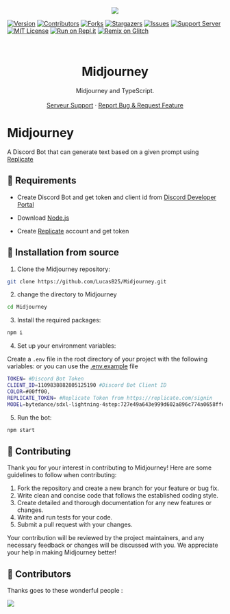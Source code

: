 <center><img src="https://capsule-render.vercel.app/api?type=waving&color=gradient&height=200&section=header&text=Midjourney&fontSize=80&fontAlignY=35&animation=twinkling&fontColor=gradient" /></center>

[![Version][version-shield]](version-url)
[![Contributors][contributors-shield]][contributors-url]
[![Forks][forks-shield]][forks-url]
[![Stargazers][stars-shield]][stars-url]
[![Issues][issues-shield]][issues-url]
[![Support Server][support-shield]][support-server]
[![MIT License][license-shield]][license-url]
[![Run on Repl.it](https://repl.it/badge/github/LucasB25/Midjourney)](https://repl.it/github/LucasB25/Midjourney)
[![Remix on Glitch](https://cdn.glitch.com/2703baf2-b643-4da7-ab91-7ee2a2d00b5b%2Fremix-button.svg)](https://glitch.com/edit/#!/import/github/LucasB25/Midjourney)

<!-- PROJECT LOGO -->
<br />

  <h1 align="center">Midjourney</h1>

  <p align="center">Midjourney and TypeScript.
    <br />
    <br />
        <a href="https://discord.gg/AhUJa2kdAr">Serveur Support</a>
    ·
    <a href="https://github.com/LucasB25/Midjourney/issues">Report Bug & Request Feature</a>
  </p>
</p>

# Midjourney

A Discord Bot that can generate text based on a given prompt using [Replicate](https://replicate.com/)

## 🔧 Requirements

-   Create Discord Bot and get token and client id from [Discord Developer Portal](https://discord.com/developers/applications)

-   Download [Node.js](https://nodejs.org/en/download/)

-   Create [Replicate](https://replicate.com/) account and get token

## 🚀 Installation from source

1. Clone the Midjourney repository:

```bash
git clone https://github.com/LucasB25/Midjourney.git
```

2. change the directory to Midjourney

```bash
cd Midjourney
```

3. Install the required packages:

```bash
npm i
```

4. Set up your environment variables:

Create a `.env` file in the root directory of your project with the following variables:
or you can use the [.env.example](https://raw.githubusercontent.com/LucasB25/Midjourney/main/.env.example) file

```bash
TOKEN= #Discord Bot Token
CLIENT_ID=1109838882805125190 #Discord Bot Client ID
COLOR=#00ff00,
REPLICATE_TOKEN= #Replicate Token from https://replicate.com/signin
MODEL=bytedance/sdxl-lightning-4step:727e49a643e999d602a896c774a0658ffefea21465756a6ce24b7ea4165eba6a
```

5. Run the bot:

```bash
npm start
```

## 📜 Contributing

Thank you for your interest in contributing to Midjourney! Here are some guidelines to follow when contributing:

1. Fork the repository and create a new branch for your feature or bug fix.
2. Write clean and concise code that follows the established coding style.
3. Create detailed and thorough documentation for any new features or changes.
4. Write and run tests for your code.
5. Submit a pull request with your changes.

Your contribution will be reviewed by the project maintainers, and any necessary feedback or changes will be discussed with you. We appreciate your help in making Midjourney better!

## 👥 Contributors

Thanks goes to these wonderful people :

<a href="https://github.com/LucasB25/Midjourney/graphs/contributors">
  <img src="https://contrib.rocks/image?repo=LucasB25/Midjourney" />
</a>

[version-shield]: https://img.shields.io/github/package-json/v/LucasB25/Midjourney?style=for-the-badge
[contributors-shield]: https://img.shields.io/github/contributors/LucasB25/Midjourney.svg?style=for-the-badge
[contributors-url]: https://github.com/LucasB25/Midjourney/graphs/contributors
[forks-shield]: https://img.shields.io/github/forks/LucasB25/Midjourney.svg?style=for-the-badge
[forks-url]: https://github.com/LucasB25/Midjourney/network/members
[stars-shield]: https://img.shields.io/github/stars/LucasB25/Midjourney.svg?style=for-the-badge
[stars-url]: https://github.com/LucasB25/Midjourney/stargazers
[issues-shield]: https://img.shields.io/github/issues/LucasB25/Midjourney.svg?style=for-the-badge
[issues-url]: https://github.com/LucasB25/Midjourney/issues
[license-shield]: https://img.shields.io/github/license/LucasB25/Midjourney.svg?style=for-the-badge
[license-url]: https://github.com/LucasB25/Midjourney/blob/master/LICENSE
[support-server]: https://discord.gg/AhUJa2kdAr
[support-shield]: https://img.shields.io/discord/942117923001098260.svg?style=for-the-badge&logo=discord&colorB=7289DA
